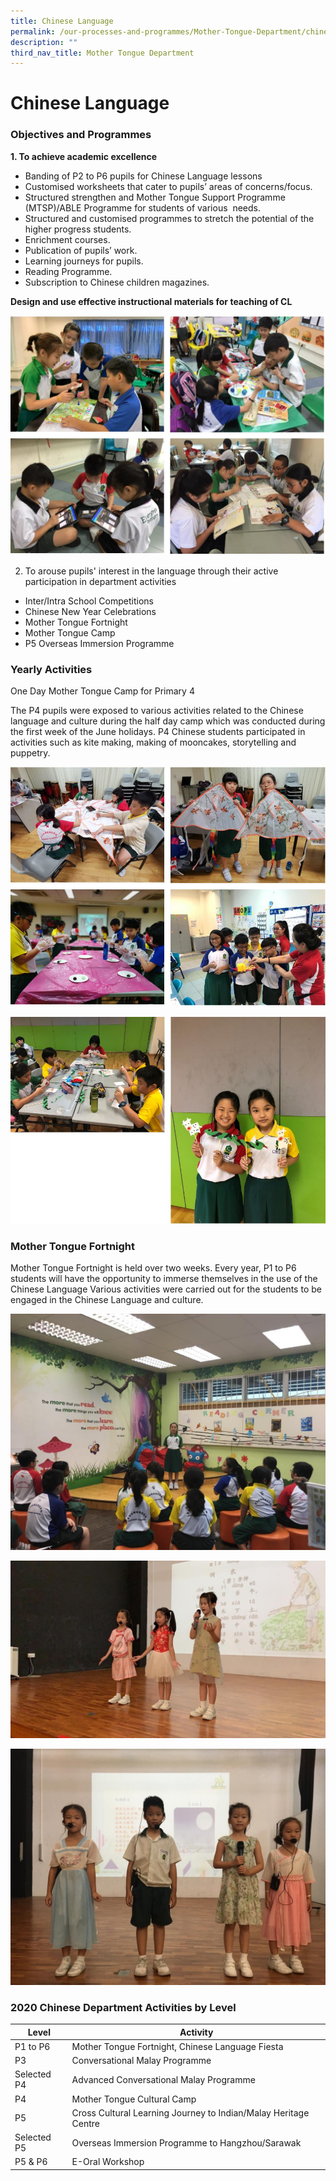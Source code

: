 ```yaml
---
title: Chinese Language
permalink: /our-processes-and-programmes/Mother-Tongue-Department/chinese-language
description: ""
third_nav_title: Mother Tongue Department
---
```

# **Chinese Language**

### Objectives and Programmes

**1\. To achieve academic excellence**

*   Banding of P2 to P6 pupils for Chinese Language lessons
*   Customised worksheets that cater to pupils’ areas of concerns/focus.
*   Structured strengthen and Mother Tongue Support Programme (MTSP)/ABLE Programme for students of various  needs.
*   Structured and customised programmes to stretch the potential of the higher progress students.
*   Enrichment courses.
*   Publication of pupils’ work.
*   Learning journeys for pupils.
*   Reading Programme.
*   Subscription to Chinese children magazines.

**Design and use effective instructional materials for teaching of CL**

![](/images/CL.jpg)

2. To arouse pupils' interest in the language through their active participation in department activities 

* Inter/Intra School Competitions 
* Chinese New Year Celebrations 
* Mother Tongue Fortnight
* Mother Tongue Camp
* P5 Overseas Immersion Programme

### Yearly Activities

One Day Mother Tongue Camp for Primary 4  

The P4 pupils were exposed to various activities related to the Chinese language and culture during the half day camp which was conducted during the first week of the June holidays. P4 Chinese students participated in activities such as kite making, making of mooncakes, storytelling and puppetry.

![](/images/CL1.jpg)

![](/images/CL2.jpg)

### Mother Tongue Fortnight

Mother Tongue Fortnight is held over two weeks. Every year, P1 to P6 students will have the opportunity to immerse themselves in the use of the Chinese Language Various activities were carried out for the students to be engaged in the Chinese Language and culture.

![](/images/9%20CL%20Dept%2011.png)

![](/images/CL%20Dept%2012.png)

![](/images/CL%20Dept%2013.png)

### 2020 Chinese Department Activities by Level

| Level 	| Activity 	|
|---	|---	|
| P1 to P6 	| Mother Tongue Fortnight, Chinese Language Fiesta 	|
| P3 	| Conversational Malay Programme 	|
| Selected P4 	| Advanced Conversational Malay Programme 	|
| P4 	| Mother Tongue Cultural Camp 	|
| P5 	| Cross Cultural Learning Journey to Indian/Malay Heritage Centre 	|
| Selected P5 	| Overseas Immersion Programme to Hangzhou/Sarawak 	|
| P5 & P6 	| E-Oral Workshop 	|